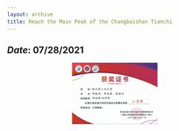 ```yaml
---
layout: archive
title: Reach the Main Peak of the Changbaishan Tianchi
---
```


## *Date*: 07/28/2021

<figure>
  <center>
    <img src="/news/imgs/opt-ele.png" width="200"/>
  </center>
</figure>




